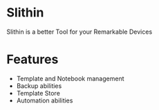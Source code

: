 # Slithin
Slithin is a better Tool for your Remarkable Devices

# Features
- Template and Notebook management
- Backup abilities
- Template Store
- Automation abilities
